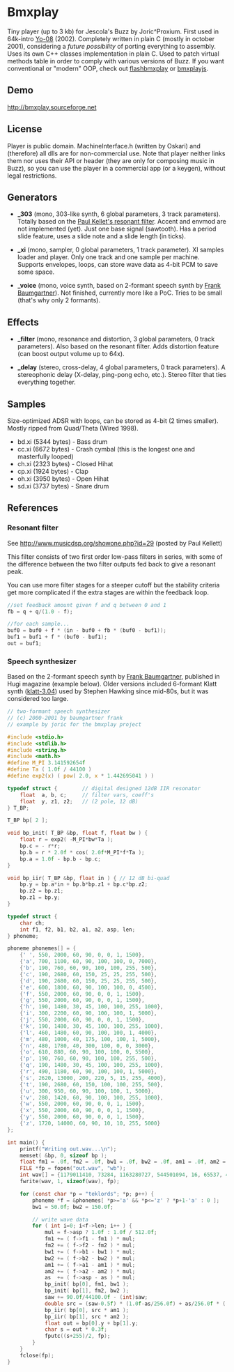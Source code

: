 Bmxplay
=======

Tiny player (up to 3 kb) for Jescola's Buzz by Joric^Proxium.
First used in 64k-intro [Yo-08][1] (2002).
Completely written in plain C (mostly in october 2001), considering a _future possibility_
of porting everything to assembly. Uses its own C++ classes implementation in plain C.
Used to patch virtual methods table in order to comply with various versions of Buzz.
If you want conventional or "modern" OOP, check out [flashbmxplay][2] or [bmxplayjs][3].

Demo
----

http://bmxplay.sourceforge.net


License
-------

Player is public domain. MachineInterface.h (written by Oskari) and (therefore) all dlls are for
non-commercial use. Note that player neither links them nor uses their API or header (they are
only for composing music in Buzz), so you can use the player in a commercial app
(or a keygen), without legal restrictions.

Generators
----------

* **_303** (mono, 303-like synth, 6 global parameters, 3 track parameters).
Totally based on the [Paul Kellet's resonant filter][4]. Accent and envmod are not implemented (yet).
Just one base signal (sawtooth). Has a period slide feature, uses a slide note and a slide length (in ticks).

* **_xi** (mono, sampler, 0 global parameters, 1 track parameter).
XI samples loader and player. Only one track and one sample per machine.
Supports envelopes, loops, can store wave data as 4-bit PCM to save some space.

* **_voice** (mono, voice synth, based on 2-formant speech synth by [Frank Baumgartner][5]).
Not finished, currently more like a PoC. Tries to be small (that's why only 2 formants).

Effects
-------

* **_filter** (mono, resonance and distortion, 3 global parameters, 0 track parameters).
Also based on the resonant filter. Adds distortion feature (can boost output volume up to 64x).

* **_delay** (stereo, cross-delay, 4 global parameters, 0 track parameters).
A stereophonic delay (X-delay, ping-pong echo, etc.). Stereo filter that ties everything together.

Samples
-------

Size-optimized ADSR with loops, can be stored as 4-bit (2 times smaller). Mostly ripped from Quad/Theta (Wired 1998).

* bd.xi (5344 bytes) - Bass drum
* cc.xi (6672 bytes) - Crash cymbal (this is the longest one and masterfully looped)
* ch.xi (2323 bytes) - Closed Hihat
* cp.xi (1924 bytes) - Clap
* oh.xi (3950 bytes) - Open Hihat
* sd.xi (3737 bytes) - Snare drum

References
----------

### Resonant filter

See http://www.musicdsp.org/showone.php?id=29 (posted by Paul Kellett)

This filter consists of two first order low-pass filters in
series, with some of the difference between the two filter
outputs fed back to give a resonant peak.

You can use more filter stages for a steeper cutoff but the
stability criteria get more complicated if the extra stages
are within the feedback loop.

```c
//set feedback amount given f and q between 0 and 1
fb = q + q/(1.0 - f);

//for each sample...
buf0 = buf0 + f * (in - buf0 + fb * (buf0 - buf1));
buf1 = buf1 + f * (buf0 - buf1);
out = buf1;
```

### Speech synthesizer

Based on the 2-formant speech synth by [Frank Baumgartner][5], published in Hugi magazine (example below).
Older versions included 6-formant Klatt synth ([klatt-3.04](http://bmxplay.sf.net/files/klatt.3.04.tar.gz)) used by Stephen Hawking since mid-80s,
but it was considered too large.

```c
// two-formant speech synthesizer
// (c) 2000-2001 by baumgartner frank
// example by joric for the bmxplay project

#include <stdio.h>
#include <stdlib.h>
#include <string.h>
#include <math.h>
#define M_PI 3.141592654f
#define Ta ( 1.0f / 44100 )
#define exp2(x) ( pow( 2.0, x * 1.442695041 ) )

typedef struct {		// digital designed 12dB IIR resonator
	float  a, b, c;		// filter vars, coeff's
	float  y, z1, z2;	// (2 pole, 12 dB)
} T_BP;

T_BP bp[ 2 ];

void bp_init( T_BP &bp, float f, float bw ) {
	float r = exp2( -M_PI*bw*Ta );
	bp.c = - r*r;
	bp.b = r * 2.0f * cos( 2.0f*M_PI*f*Ta );
	bp.a = 1.0f - bp.b - bp.c;
}

void bp_iir( T_BP &bp, float in ) {	// 12 dB bi-quad
	bp.y = bp.a*in + bp.b*bp.z1 + bp.c*bp.z2;
	bp.z2 = bp.z1;
	bp.z1 = bp.y;
}

typedef struct {
	char ch;
	int f1, f2, b1, b2, a1, a2, asp, len;
} phoneme;

phoneme phonemes[] = {
	{' ', 550, 2000, 60, 90, 0, 0, 1, 1500},
	{'a', 700, 1100, 60, 90, 100, 100, 0, 7000},
	{'b', 190, 760, 60, 90, 100, 100, 255, 500},
	{'c', 190, 2680, 60, 150, 25, 25, 255, 500},
	{'d', 190, 2680, 60, 150, 25, 25, 255, 500},
	{'e', 600, 1800, 60, 90, 100, 100, 0, 4500},
	{'f', 550, 2000, 60, 90, 0, 0, 1, 1500},
	{'g', 550, 2000, 60, 90, 0, 0, 1, 1500},
	{'h', 190, 1480, 30, 45, 100, 100, 255, 1000},
	{'i', 300, 2200, 60, 90, 100, 100, 1, 5000},
	{'j', 550, 2000, 60, 90, 0, 0, 1, 1500},
	{'k', 190, 1480, 30, 45, 100, 100, 255, 1000},
	{'l', 460, 1480, 60, 90, 100, 100, 1, 4000},
	{'m', 480, 1000, 40, 175, 100, 100, 1, 5000},
	{'n', 480, 1780, 40, 300, 100, 0, 0, 3000},
	{'o', 610, 880, 60, 90, 100, 100, 0, 5500},
	{'p', 190, 760, 60, 90, 100, 100, 255, 500},
	{'q', 190, 1480, 30, 45, 100, 100, 255, 1000},
	{'r', 490, 1180, 60, 90, 100, 100, 1, 5000},
	{'s', 2620, 13000, 200, 220, 5, 15, 255, 4000},
	{'t', 190, 2680, 60, 150, 100, 100, 255, 500},
	{'u', 300, 950, 60, 90, 100, 100, 1, 5000},
	{'v', 280, 1420, 60, 90, 100, 100, 255, 1000},
	{'w', 550, 2000, 60, 90, 0, 0, 1, 1500},
	{'x', 550, 2000, 60, 90, 0, 0, 1, 1500},
	{'y', 550, 2000, 60, 90, 0, 0, 1, 1500},
	{'z', 1720, 14000, 60, 90, 10, 10, 255, 5000}
};

int main() {
	printf("Writing out.wav...\n");
	memset( &bp, 0, sizeof bp );
	float fm1 = .0f, fm2 = .0f, bw1 = .0f, bw2 = .0f, am1 = .0f, am2 = .0f, as = .0f, saw = .0f, mul;
	FILE *fp = fopen("out.wav", "wb");
	int wav[] = {1179011410, 73284, 1163280727, 544501094, 16, 65537, 44100, 44100, 524289, 1635017060};
	fwrite(wav, 1, sizeof(wav), fp);

	for (const char *p = "teklords"; *p; p++) {
		phoneme *f = &phonemes[ *p>='a' && *p<='z' ? *p+1-'a' : 0 ];
		bw1 = 50.0f; bw2 = 150.0f;

		// write wave data
		for ( int i=0; i<f->len; i++ ) {
			mul = f->asp ? 1.0f : 1.0f / 512.0f;
			fm1 += ( f->f1 - fm1 ) * mul;
			fm2 += ( f->f2 - fm2 ) * mul;
			bw1 += ( f->b1 - bw1 ) * mul;
			bw2 += ( f->b2 - bw2 ) * mul;
			am1 += ( f->a1 - am1 ) * mul;
			am2 += ( f->a2 - am2 ) * mul;
			as  += ( f->asp - as ) * mul;
			bp_init( bp[0], fm1, bw1 );
			bp_init( bp[1], fm2, bw2 );
			saw += 90.0f/44100.0f - (int)saw;
			double src = (saw-0.5f) * (1.0f-as/256.0f) + as/256.0f * ((rand()&255)/256.0f - 0.5f);
			bp_iir( bp[0], src * am1 );
			bp_iir( bp[1], src * am2 );
			float out = bp[0].y + bp[1].y;
			char s = out * 0.3f;
			fputc((s+255)/2, fp);
		}
	}
	fclose(fp);
}
```

[1]: http://pouet.net/prod.php?which=7468
[2]: https://github.com/joric/flashbmxplay
[3]: https://github.com/joric/bmxplayjs
[4]: http://www.musicdsp.org/showone.php?id=29
[5]: http://www.active-web.cc/html/research/
